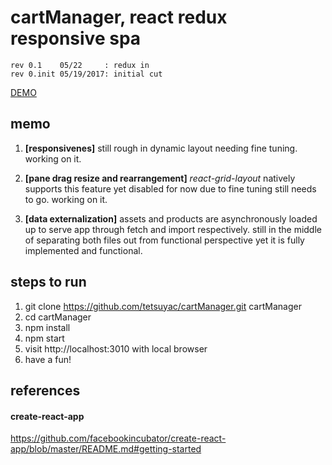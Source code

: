 # cartManager, react redux responsive spa

    rev 0.1    05/22     : redux in
    rev 0.init 05/19/2017: initial cut


[DEMO](https://tetsuyac.github.io/cartManager)

## memo
1. **[responsivenes]** still rough in dynamic layout needing fine
   tuning. working on it.

1. **[pane drag resize and rearrangement]** *react-grid-layout*
   natively supports this feature yet disabled for now due to
   fine tuning still needs to go. working on it.

1. **[data externalization]** assets and products are asynchronously
   loaded up to serve app through fetch and import respectively.
   still in the middle of separating both files out from functional
   perspective yet it is fully implemented and functional.

## steps to run
1. git clone https://github.com/tetsuyac/cartManager.git cartManager
1. cd cartManager
1. npm install
1. npm start
1. visit http://localhost:3010 with local browser
1. have a fun!

## references
#### create-react-app
https://github.com/facebookincubator/create-react-app/blob/master/README.md#getting-started
